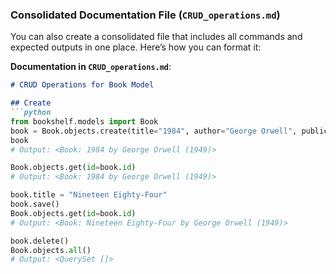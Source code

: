 ### Consolidated Documentation File (`CRUD_operations.md`)

You can also create a consolidated file that includes all commands and expected outputs in one place. Here’s how you can format it:

**Documentation in `CRUD_operations.md`**:
```markdown
# CRUD Operations for Book Model

## Create
```python
from bookshelf.models import Book
book = Book.objects.create(title="1984", author="George Orwell", publication_year=1949)
book
# Output: <Book: 1984 by George Orwell (1949)>

Book.objects.get(id=book.id)
# Output: <Book: 1984 by George Orwell (1949)>

book.title = "Nineteen Eighty-Four"
book.save()
Book.objects.get(id=book.id)
# Output: <Book: Nineteen Eighty-Four by George Orwell (1949)>

book.delete()
Book.objects.all()
# Output: <QuerySet []>